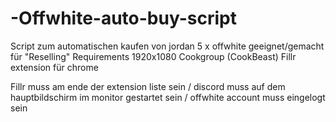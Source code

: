 # -Offwhite-auto-buy-script
Script zum automatischen kaufen von jordan 5 x offwhite geeignet/gemacht für "Reselling" Requirements   1920x1080 Cookgroup (CookBeast) Fillr extension für chrome


Fillr muss am ende der extension liste sein /
discord muss auf dem hauptbildschirm im monitor gestartet sein / 
offwhite account muss eingelogt sein 
